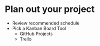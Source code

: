 # Plan out your project

* Review recommended schedule
* Pick a Kanban Board Tool
    * GitHub Projects
    * Trello
